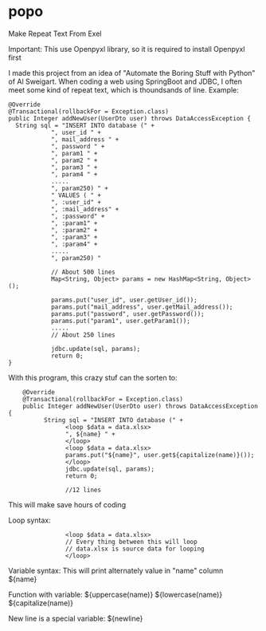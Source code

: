 # popo
Make Repeat Text From Exel

Important: This use Openpyxl library, so it is required to install Openpyxl first

I made this project from an idea of "Automate the Boring Stuff with Python" of Al Sweigart. When coding a web using SpringBoot and JDBC, I often meet some kind of repeat text, which is thoundsands of line. Example:

    @Override
    @Transactional(rollbackFor = Exception.class)
    public Integer addNewUser(UserDto user) throws DataAccessException {
      String sql = "INSERT INTO database (" +
                ", user_id " +
                ", mail_address " +
                ", password " +
                ", param1 " +
                ", param2 " +
                ", param3 " +
                ", param4 " +
                .....
                ", param250) " +
                " VALUES ( " +
                ", :user_id" +
                ", :mail_address" +
                ", :password" +
                ", :param1" +
                ", :param2" +
                ", :param3" +
                ", :param4" +
                .....
                ", param250) "
                
                // About 500 lines
                Map<String, Object> params = new HashMap<String, Object>();

                params.put("user_id", user.getUser_id());
                params.put("mail_address", user.getMail_address());
                params.put("password", user.getPassword());
                params.put("param1", user.getParam1());
                .....
                // About 250 lines
                
                jdbc.update(sql, params);
                return 0;
    }

With this program, this crazy stuf can the sorten to:

        @Override
        @Transactional(rollbackFor = Exception.class)
        public Integer addNewUser(UserDto user) throws DataAccessException {
              String sql = "INSERT INTO database (" +
                    <loop $data = data.xlsx>
                    ", ${name} " +
                    </loop>
                    <loop $data = data.xlsx>
                    params.put("${name}", user.get${capitalize(name)}());
                    </loop>
                    jdbc.update(sql, params);
                    return 0;

                    //12 lines
 
 
This will make save hours of coding

Loop syntax:
    
                    <loop $data = data.xlsx>
                    // Every thing between this will loop
                    // data.xlsx is source data for looping
                    </loop>
Variable syntax: This will print alternately value in "name" column                    
                     ${name} 

Function with variable:
    ${uppercase(name)} 
    ${lowercase(name)} 
    ${capitalize(name)}

New line is a special variable: 
    ${newline}
